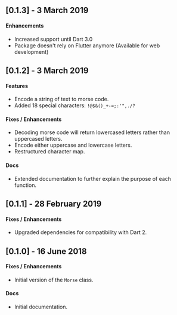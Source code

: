 ## [0.1.3] - 3 March 2019

#### Enhancements

- Increased support until Dart 3.0
- Package doesn't rely on Flutter anymore (Available for web development)

## [0.1.2] - 3 March 2019

#### Features

- Encode a string of text to morse code.
- Added 18 special characters: `!@$&()_+-=;:'",./?`

#### Fixes / Enhancements

- Decoding morse code will return lowercased letters rather than uppercased letters.
- Encode either uppercase and lowercase letters.
- Restructured character map.

#### Docs

- Extended documentation to further explain the purpose of each function.

## [0.1.1] - 28 February 2019

#### Fixes / Enhancements

- Upgraded dependencies for compatibility with Dart 2.

## [0.1.0] - 16 June 2018

#### Fixes / Enhancements

- Initial version of the `Morse` class.

#### Docs

- Initial documentation.
